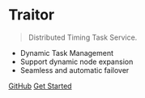 # Traitor

> Distributed Timing Task Service.

- Dynamic Task Management
- Support dynamic node expansion
- Seamless and automatic failover

[GitHub](https://github.com/KaniuBillows/traitor/)
[Get Started](#neteasecloudmusicapi)

